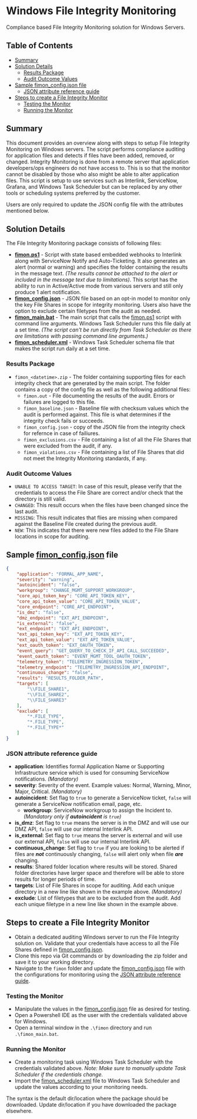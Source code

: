 # Windows File Integrity Monitoring <!-- omit in toc -->

Compliance based File Integrity Monitoring solution for Windows Servers.

## Table of Contents <!-- omit in toc -->

- [Summary](#summary)
- [Solution Details](#solution-details)
    - [Results Package](#results-package)
    - [Audit Outcome Values](#audit-outcome-values)
- [Sample fimon\_config.json file](#sample-fimon_configjson-file)
    - [JSON attribute reference guide](#json-attribute-reference-guide)
- [Steps to create a File Integrity Monitor](#steps-to-create-a-file-integrity-monitor)
    - [Testing the Monitor](#testing-the-monitor)
    - [Running the Monitor](#running-the-monitor)

## Summary

This document provides an overview along with steps to setup File Integrity Monitoring on Windows servers. The script performs compliance auditing for application files and detects if files have been added, removed, or changed. Integrity Monitoring is done from a remote server that application developers/ops engineers do not have access to. This is so that the monitor cannot be disabled by those who also might be able to alter application files. This script is setup to use services such as Interlink, ServiceNow, Grafana, and Windows Task Scheduler but can be replaced by any other tools or scheduling systems preferred by the customer.

Users are only required to update the JSON config file with the attributes mentioned below.

## Solution Details

The File Integrity Monitoring package consists of following files:

- **[fimon.ps1](fimon.ps1)** - Script with state based embedded webhooks to Interlink along with ServiceNow Notify and Auto-Ticketing. It also generates an alert (normal or warning) and specifies the folder containing the results in the message text. *(The results cannot be attached to the alert or included in the message text due to limitations)*. This script has the ability to run in Active/Active mode from various servers and still only produce 1 alert notification.
- **[fimon_config.json](fmon_config.json)** - JSON file based on an opt-in model to monitor only the key File Shares in scope for integrity monitoring. Users also have the option to exclude certain filetypes from the audit as needed.
- **[fimon_main.bat](fimon_main.bat)** - The main script that calls the [fimon.ps1](fimon.ps1) script with command line arguments. Windows Task Scheduler runs this file daily at a set time. *(The script can't be run directly from Task Scheduler as there are limitations with passing command line arguments.)*
- **[fimon_scheduler.xml](fimon_scheduler.xml)** - Windows Task Scheduler schema file that makes the script run daily at a set time.

### Results Package

- `fimon_<datetime>.zip` - The folder containing supporting files for each integrity check that are generated by the main script. The folder contains a copy of the config file as well as the following additional files:
    - `fimon.out` - File documenting the results of the audit. Errors or failures are logged to this file.
    - `fimon_baseline.json` - Baseline file with checksum values which the audit is performed against. This file is what determines if the integrity check fails or succeeds.
    - `fimon_config.json` - copy of the JSON file from the integrity check for refernce in case of failiures.
    - `fimon_exclusions.csv` - File containing a list of all the File Shares that were excluded from the audit, if any.
    - `fimon_violations.csv` - File containing a list of File Shares that did not meet the Integrity Monitoring standards, if any.

### Audit Outcome Values

- `UNABLE TO ACCESS TARGET`: In case of this result, please verify that the credentials to access the File Share are correct and/or check that the directory is still valid.
- `CHANGED`: This result occurs when the files have been changed since the last audit.
- `MISSING`: This result indicates that flies are missing when compared against the Baseline File created during the previous audit.
- `NEW`: This indicates that there were new files added to the File Share locations in scope for auditing.

## Sample [fimon_config.json](fmon_config.json) file

```json
{
    "application": "FORMAL_APP_NAME",
    "severity": "warning",
    "autoincident": "false",
    "workgroup": "CHANGE_MGMT_SUPPORT_WORKGROUP",
    "core_api_token_key": "CORE_API_TOKEN_KEY",
    "core_api_token_value": "CORE_API_TOKEN_VALUE",
    "core_endpoint": "CORE_API_ENDPOINT",
    "is_dmz": "false",
    "dmz_endpoint": "EXT_API_ENDPOINT",
    "is_external": "false",
    "ext_endpoint": "EXT_API_ENDPOINT",
    "ext_api_token_key": "EXT_API_TOKEN_KEY",
    "ext_api_token_value": "EXT_API_TOKEN_VALUE",
    "ext_oauth_token": "EXT_OAUTH_TOKEN",
    "event_query": "GET_QUERY_TO_CHECK_IF_API_CALL_SUCCEEDED",
    "event_oauth_token": "EVENT_MGMT_TOOL_OAUTH_TOKEN",
    "telemetry_token": "TELEMETRY_INGRESSION_TOKEN",
    "telemetry_endpoint": "TELEMETRY_INGRESSION_API_ENDPOINT",
    "continuous_change": "false",
    "results": "RESULTS_FOLDER_PATH",
    "targets": [
        "\\FILE_SHARE1",
        "\\FILE_SHARE2",
        "\\FILE_SHARE3"
    ],
    "exclude": [
        "*.FILE_TYPE",
        "*.FILE_TYPE",
        "*.FILE_TYPE*"
    ]
}
```

### JSON attribute reference guide

- **application**: Identifies formal Application Name or Supporting Infrastructure service which is used for consuming ServiceNow notifications. *(Mandatory)*
- **severity**: Severity of the event. Example values: Normal, Warning, Minor, Major, Critical. *(Mandatory)*
- **autoincident**: Set flag to `true` to generate a ServiceNow ticket, `false` will generate a ServiceNow notification email, page, etc.
    - **workgroup**: ServiceNow workgroup to assign the Incident to. *(Mandatory only if **autoincident** is `true`)*
- **is_dmz**: Set flag to `true` means the server is in the DMZ and will use our DMZ API, `false` will use our internal Interlink API.
- **is_external**: Set flag to `true` means the server is external and will use our external API, `false` will use our internal Interlink API.
- **continuous_change**: Set flag to `true` if you are looking to be alerted if files are ***not*** continuously changing, `false` will alert only when file ***are*** changing.
- **results**: Shared folder location where results will be stored. Shared folder directories have larger space and therefore will be able to store results for longer periods of time.
- **targets**: List of File Shares in scope for auditing. Add each unique directory in a new line like shown in the example above. *(Mandatory)*
- **exclude**: List of filetypes that are to be excluded from the audit. Add each unique filetype in a new line like shown in the example above.

## Steps to create a File Integrity Monitor

- Obtain a dedicated auditing Windows server to run the File Integrity solution on. Validate that your credentials have access to all the File Shares defined in [fimon_config.json](fmon_config.json).
- Clone this repo via Git commands or by downloading the zip folder and save it to your working directory.
- Navigate to the `fimon` folder and update the [fimon_config.json](fmon_config.json) file with the configurations for monitoring using the [JSON attribute reference guide](#json-attribute-reference-guide).

### Testing the Monitor

- Manipulate the values in the [fimon_config.json](fmon_config.json) file as desired for testing.
- Open a Powershell IDE as the user with the credentials validated above for Windows.
- Open a terminal window in the `.\fimon` directory and run `.\fimon_main.bat`.

### Running the Monitor

- Create a monitoring task using Windows Task Scheduler with the credentials validated above. *Note: Make sure to manually update Task Scheduler if the credentials change.*
- Import the [fimon_scheduler.xml](fimon_scheduler.xml) file to Windows Task Scheduler and update the values according to your monitoring needs.

The syntax is the default dir/location where the package should be downloaded. Update dir/location if you have downloaded the package elsewhere.
